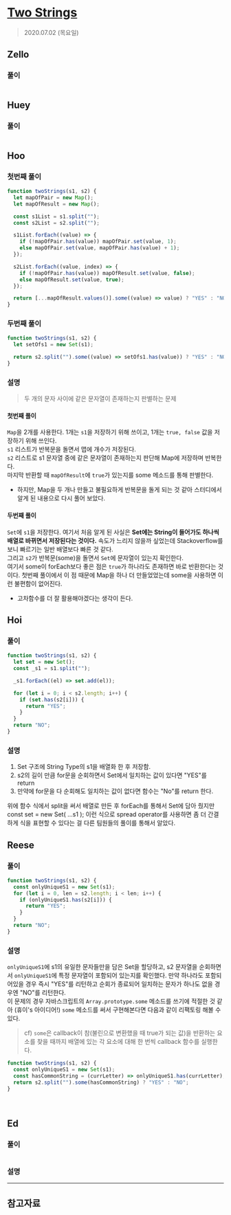# [Two Strings](https://www.hackerrank.com/challenges/two-strings/problem?h_l=interview&playlist_slugs%5B%5D=interview-preparation-kit&playlist_slugs%5B%5D=dictionaries-hashmaps)

> 2020.07.02 (목요일)

## Zello

### 풀이

```js
```

## Huey

### 풀이

```js
```

## Hoo

### 첫번째 풀이

```js
function twoStrings(s1, s2) {
  let mapOfPair = new Map();
  let mapOfResult = new Map();

  const s1List = s1.split("");
  const s2List = s2.split("");

  s1List.forEach((value) => {
    if (!mapOfPair.has(value)) mapOfPair.set(value, 1);
    else mapOfPair.set(value, mapOfPair.has(value) + 1);
  });

  s2List.forEach((value, index) => {
    if (!mapOfPair.has(value)) mapOfResult.set(value, false);
    else mapOfResult.set(value, true);
  });

  return [...mapOfResult.values()].some((value) => value) ? "YES" : "NO";
}
```

### 두번째 풀이

```js
function twoStrings(s1, s2) {
  let setOfs1 = new Set(s1);

  return s2.split("").some((value) => setOfs1.has(value)) ? "YES" : "NO";
}
```

### 설명

> 두 개의 문자 사이에 같은 문자열이 존재하는지 판별하는 문제

#### 첫번째 풀이

`Map`을 2개를 사용한다. 1개는 `s1`을 저장하기 위해 쓰이고, 1개는 `true, false` 값을 저장하기 위해 쓰인다.  
`s1` 리스트가 반복문을 돌면서 맵에 개수가 저장된다.  
`s2` 리스트로 s1 문자열 중에 같은 문자열이 존재하는지 판단해 Map에 저장하며 반복한다.  
마지막 반환할 때 `mapOfResult`에 `true`가 있는지를 some 메소드를 통해 판별한다.

- 하지만, Map을 두 개나 만들고 불필요하게 반복문을 돌게 되는 것 같아 스터디에서 알게 된 내용으로 다시 풀어 보았다.

#### 두번째 풀이

`Set`에 `s1`을 저장한다. 여기서 처음 알게 된 사실은 **Set에는 String이 들어가도 하나씩 배열로 바뀌면서 저장된다는 것이다.** 속도가 느리지 않을까 싶었는데 Stackoverflow를 보니 빠르기는 일반 배열보다 빠른 것 같다.  
그리고 `s2`가 반복문(some)을 돌면서 `Set`에 문자열이 있는지 확인한다.  
여기서 some이 forEach보다 좋은 점은 `true`가 하나라도 존재하면 바로 반환한다는 것이다. 첫번째 풀이에서 이 점 때문에 Map을 하나 더 만들었었는데 some을 사용하면 이런 불편함이 없어진다.

- 고차함수를 더 잘 활용해야겠다는 생각이 든다.

## Hoi

### 풀이

```js
function twoStrings(s1, s2) {
  let set = new Set();
  const _s1 = s1.split("");

  _s1.forEach((el) => set.add(el));

  for (let i = 0; i < s2.length; i++) {
    if (set.has(s2[i])) {
      return "YES";
    }
  }
  return "NO";
}
```

### 설명

1. Set 구조에 String Type의 s1을 배열화 한 후 저장함.
2. s2의 길이 만큼 for문을 순회하면서 Set에서 일치하는 값이 있다면 "YES"를 return
3. 만약에 for문을 다 순회해도 일치하는 값이 없다면 함수는 "No"를 return 한다.

위에 함수 식에서 split을 써서 배열로 만든 후 forEach를 통해서 Set에 담아 줬지만 const set = new Set( ...s1 ); 이런 식으로 spread operator를 사용하면
좀 더 간결하게 식을 표현할 수 있다는 걸 다른 팀원들의 풀이를 통해서 알았다.

## Reese

### 풀이

```js
function twoStrings(s1, s2) {
  const onlyUniqueS1 = new Set(s1);
  for (let i = 0, len = s2.length; i < len; i++) {
    if (onlyUniqueS1.has(s2[i])) {
      return "YES";
    }
  }
  return "NO";
}
```

### 설명

`onlyUniqueS1`에 s1의 유일한 문자들만을 담은 Set을 할당하고, s2 문자열을 순회하면서 `onlyUniqueS1`에 특정 문자열이 포함되어 있는지를 확인했다. 만약 하나라도 포함되어있을 경우 즉시 "YES"를 리턴하고 순회가 종료되어 일치하는 문자가 하나도 없을 경우엔 "NO"를 리턴한다.  
이 문제의 경우 자바스크립트의 `Array.prototype.some` 메소드를 쓰기에 적절한 것 같아 (휴이's 아이디어!) `some` 메소드를 써서 구현해본다면 다음과 같이 리팩토링 해볼 수 있다.

> cf) `some`은 callback이 참(불린으로 변환했을 때 true가 되는 값)을 반환하는 요소를 찾을 때까지 배열에 있는 각 요소에 대해 한 번씩 callback 함수를 실행한다.

```js
function twoStrings(s1, s2) {
  const onlyUniqueS1 = new Set(s1);
  const hasCommonString = (currLetter) => onlyUniqueS1.has(currLetter);
  return s2.split("").some(hasCommonString) ? "YES" : "NO";
}
```

<br />

## Ed

### 풀이

```js
```

### 설명

---

## 참고자료
